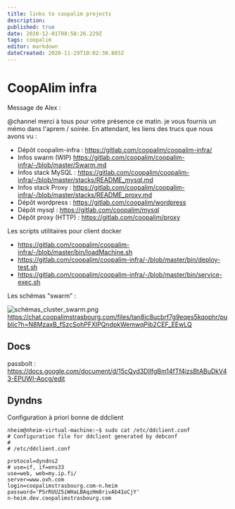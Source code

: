 ```yaml
---
title: links to coopalim projects
description: 
published: true
date: 2020-12-01T08:58:26.229Z
tags: coopalim
editor: markdown
dateCreated: 2020-11-29T10:02:30.803Z
---
```


# CoopAlim infra
Message de Alex :

@channel merci à tous pour votre présence ce matin. je vous fournis un mémo dans l'aprem / soirée.
En attendant, les liens des trucs que nous avons vu :

- Dépôt coopalim-infra : https://gitlab.com/coopalim/coopalim-infra/
- Infos swarm (WIP) https://gitlab.com/coopalim/coopalim-infra/-/blob/master/Swarm.md
- Infos stack MySQL : https://gitlab.com/coopalim/coopalim-infra/-/blob/master/stacks/README_mysql.md
- Infos stack Proxy : https://gitlab.com/coopalim/coopalim-infra/-/blob/master/stacks/README_proxy.md
- Dépôt wordpress : https://gitlab.com/coopalim/wordpress
- Dépôt mysql : https://gitlab.com/coopalim/mysql
- Dépôt proxy (HTTP) : https://gitlab.com/coopalim/proxy


Les scripts utilitaires pour client docker
- https://gitlab.com/coopalim/coopalim-infra/-/blob/master/bin/loadMachine.sh
- https://gitlab.com/coopalim/coopalim-infra/-/blob/master/bin/deploy-test.sh
- https://gitlab.com/coopalim/coopalim-infra/-/blob/master/bin/service-exec.sh

Les schémas "swarm" :

![schémas_cluster_swarm.png](/schémas_cluster_swarm.png)https://chat.coopalimstrasbourg.com/files/tan8jc8ucbrf7g9eqes5kqophr/public?h=N8MzaxB_fSzcSohPFXlPQndpkWemwqPib2CEF_EEwLQ


## Docs

passbolt : https://docs.google.com/document/d/15cQyd3DIlfgBm14fTf4izsBtABuDkV43-EPUWI-Aocg/edit


## Dyndns
Configuration à priori bonne de ddclient

````
nheim@nheim-virtual-machine:~$ sudo cat /etc/ddclient.conf 
# Configuration file for ddclient generated by debconf
#
# /etc/ddclient.conf

protocol=dyndns2
# use=if, if=ens33
use=web, web=my.ip.fi/
server=www.ovh.com
login=coopalimstrasbourg.com-n.heim
password='PSrRUU25iWHaLBAqzHm8rivAb41oCjY'
n-heim.dev.coopalimstrasbourg.com
````
